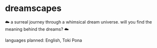 # dreamscapes

☁️ a surreal journey through a whimsical dream universe. will you find the meaning behind the dreams? ☁️

languages planned: English, Toki Pona
